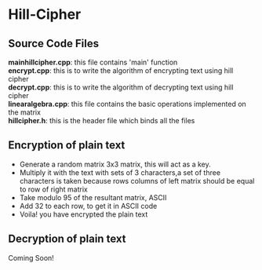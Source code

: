 # Hill-Cipher
<h2>Source Code Files</h2>
	<b>mainhillcipher.cpp</b>: this file contains 'main' function<br>
	<b>encrypt.cpp</b>: this is to write the algorithm of encrypting text using hill cipher<br>
	<b>decrypt.cpp</b>: this is to write the algorithm of decrypting text using hill cipher<br>
	<b>linearalgebra.cpp</b>: this file contains the basic operations implemented on the matrix<br>
	<b>hillcipher.h</b>: this is the header file which binds all the files<br>

<h2>Encryption of plain text</h2>
<ul>
<li>Generate a random matrix 3x3 matrix, this will act as a key.<br>
<li>Multiply it with the text with sets of 3 characters,a set of three characters is taken because rows columns of left matrix should be equal to row of right matrix<br>
<li>Take modulo 95 of the resultant matrix, ASCII
<li>Add 32 to each row, to get it in ASCII code
<li>Voila! you have encrypted the plain text<br>
</ul>
<h2>Decryption of plain text</h2>
Coming Soon!
